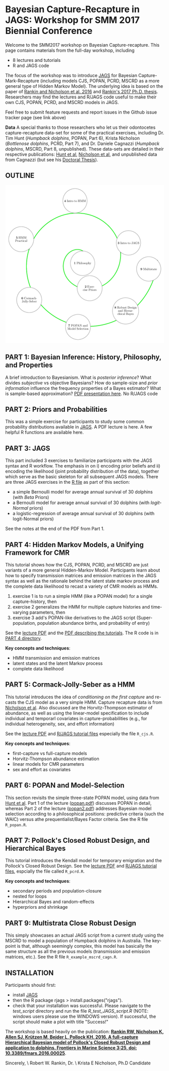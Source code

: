 # Bayesian Capture-Recapture in JAGS: Workshop for SMM 2017 Biennial Conference
Welcome to the SMM2017 workshop on Bayesian Capture-recapture. This page contains materials from the full-day workshop, including
- 8 lectures and tutorials
- R and JAGS code

The focus of the workshop was to introduce [JAGS](http://mcmc-jags.sourceforge.net/) for Bayesian Capture-Mark-Recapture (including models CJS, POPAN, PCRD, MSCRD as a more general type of Hidden Markov Model). The underlying idea is based on the paper of [Rankin and Nicholson et al. 2016](http://journal.frontiersin.org/article/10.3389/fmars.2016.00025) and [Rankin's 2017 Ph.D. thesis](http://researchrepository.murdoch.edu.au/id/eprint/38257/). Researchers may find the lectures and R/JAGS code useful to make their own CJS, POPAN, PCRD, and MSCRD models in JAGS.

Feel free to submit feature requests and report issues in the Github issue tracker page (see link above)

**Data** A special thanks to those researchers who let us their odontocetes capture-recapture data-set for some of the practical exercises, including Dr. Tim Hunt (*Humpback dolphins*, POPAN, Part 6), Krista Nicholson (*Bottlenose dolphins*, PCRD, Part 7), and Dr. Daniele Cagnazzi (*Humpback dolphins*, MSCRD, Part 8, unpublished). These data-sets are detailed in their respective publications: [Hunt et al](http://www.int-res.com/abstracts/esr/v32/p71-88/), [Nicholson et al](http://dx.doi.org/10.1071/MF12210), and unpublished data from Cagnazzi (but see his [Doctoral Thesis](http://epubs.scu.edu.au/theses/344/)). 

OUTLINE
-------

![Outline](/img/outline.png)

PART 1: Bayesian Inference: History, Philosophy, and Properties
--------------------------------------------------------------

A brief introduction to Bayesianism. What is *posterior inference*? What divides *subjective* vs objective Bayesians? How do sample-size and *prior information* influence the frequency properties of a Bayes estimator?  What is sample-based approximation? [PDF presentation here](https://github.com/faraway1nspace/BayesCMR_workshop/blob/master/PART1_introBayes/bayesian_intro.pdf). No R/JAGS code 


PART 2: Priors and Probabilities
------------------------------------------------

This was a simple exercise for participants to study some common probability distributions available in [JAGS](http://mcmc-jags.sourceforge.net/). A PDF lecture is here. A few helpful R functions are available here. 


PART 3: JAGS
----------------------------
This part included 3 exercises to familiarize participants with the JAGS syntax and R workflow. The emphasis in on i) encoding prior beliefs and ii) encoding the likelihood (joint probability distribution of the data), together which serve as the basic skeleton for all subsequent JAGS models. There are three JAGS exercises in the [R file](./PART3_introJAGS/) as part of this section:
- a simple Bernoulli model for average annual survival of 30 dolphins (with *Beta* Priors)
- a Bernoulli model for average annual survival of 30 dolphins (with *logit-Normal* priors)
- a logistic-regression of average annual survival of 30 dolphins (with logit-Normal priors)

See the notes at the end of the PDF from Part 1. 

PART 4: Hidden Markov Models, a Unifying Framework for CMR
-------------------------------------------------------------------

This tutorial shows how the CJS, POPAN, PCRD, and MSCRD are just variants of a more general Hidden-Markov Model. Participants learn about how to specify transmission matrices and emission matrices in the JAGS syntax as well as the rationale behind the latent state markov process and the complete data likelihood to recast a variety of CMR models as HMMs. 
1. exercise 1 is to run a simple HMM (like a POPAN model) for a single capture-history, then
2. exercise 2 generalizes the HMM for multiple capture histories and time-varying parameters, then
3. exercise 3 add's POPAN-like derivatives to the JAGS script (Super-population, population abundance births, and probability of entry)

See the [lecture PDF](https://github.com/faraway1nspace/BayesCMR_workshop/blob/master/PART4_introHMM/hmm_intro.pdf) and the [PDF describing the tutorials](https://github.com/faraway1nspace/BayesCMR_workshop/blob/master/PART4_introHMM/hmm_practical.pdf). The R code is in [PART 4 directory](./PART4_introHMM/).

**Key concepts and techniques**:
- HMM transmission and emission matrices
- latent states and the latent Markov process
- complete data likelihood

PART 5: Cormack-Jolly-Seber as a HMM
------------------------------------

This tutorial introduces the idea of *conditioning on the first capture* and re-casts the CJS model as a very simple HMM. Capture recapture data is from [Nicholson et al](http://dx.doi.org/10.1071/MF12210). Also discussed are the Horvitz-Thompson estimator of abundance, as well as using the linear-model specification to include individual and temporarl covariates in capture-probabilities (e.g., for individual heterogeneity, sex, and effort information)

See the [lecture PDF](./PART5_CJS/cjs.pdf) and [R/JAGS tutorial files](./PART5_CJS/) especially the file `R_cjs.R`.

**Key concepts and techniques**:
- first-capture vs full-capture models
- Horvitz-Thompson abundance estimation
- linear models for CMR parameters
- sex and effort as covariates


PART 6: POPAN and Model-Selection
---------------------------------
This section revisits the simple three-state POPAN model, using data from [Hunt et al](http://www.int-res.com/abstracts/esr/v32/p71-88/). Part 1 of the lecture ([popan.pdf](./PART6_POPAN/popan.pdf)) discusses POPAN in detail, whereas Part 2 of the lecture ([popan2.pdf](./PART6_POPAN/popan2.pdf)) addresses Bayesian model selection according to a philosophical positions: predictive criteria (such the WAIC) versus athe prequentialist/Bayes Factor criteria. See the R file `R_popan.R`.

PART 7: Pollock's Closed Robust Design, and Hierarchical Bayes
--------------------------------------------------------------
This tutorial introduces the Kendall model for temporary emigration and the Pollock's Closed Robust Design. See the [lecture PDF](./PART7_PCRD/pcrd.pdf) and [R/JAGS tutorial files](./PART7_PCRD/), espcially the file called `R_pcrd.R`.

**Key concepts and techniques**:
- secondary periods and population-closure
- nested for loops
- Hierarchical Bayes and random-effects
- hyperpriors and shrinkage

PART 9: Multistrata Close Robust Design
---------------------------------------

This simply showcases an actual JAGS script from a current study using the MSCRD to model a population of Humpback dolphins in Australia. The key-point is that, although seemingly complex, this model has basically the same structure as all the previous models (transmission and emission matrices, etc.). See the R file `R_example_mscrd_cagn.R`.


INSTALLATION
------------
Participants should first:
- install [JAGS](http://www.google.com/url?q=http://mcmc-jags.sourceforge.net/&sa=U&ved=0ahUKEwjf38Gb6tXWAhUIVLwKHejnA2EQFggdMAQ&usg=AOvVaw3VPi0Ffru14OG--3erpJZh)
- then the R package rjags > install.packages("rjags").
- check that your installation was successful. Please navigate to the *test_script* directory and run the file *R_test_JAGS_script.R* (NOTE: windows users please use the WINDOWS version). If successful, the script should make a plot with title "Success!"


The workshop is based heavily on the publication: <b>[Rankin RW, Nicholson K, Allen SJ, Krützen M, Bejder L, Pollock KH. 2016. A full-capture Hierarchical Bayesian model of Pollock's Closed Robust Design and application to dolphins. Frontiers in Marine Science 3:25, doi: 10.3389/fmars.2016.00025](http://journal.frontiersin.org/article/10.3389/fmars.2016.00025)</b>.

Sincerely, \\
Robert W. Rankin, Dr. \\
Krista E Nicholson, Ph.D Candidate
